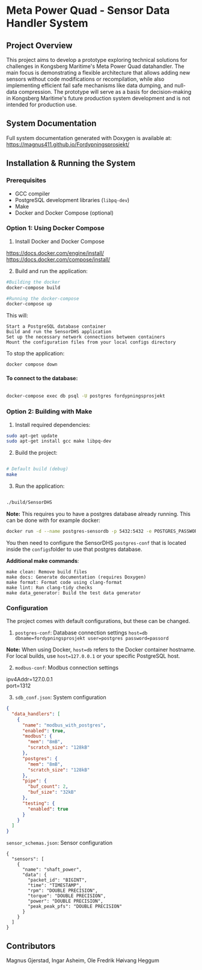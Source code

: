 # Meta Power Quad - Sensor Data Handler System

## Project Overview

This project aims to develop a prototype exploring technical solutions for challenges in Kongsberg Maritime's Meta Power Quad datahandler. The main focus is demonstrating a flexible architecture that allows adding new sensors without code modifications or recompilation, while also implementing efficient fail safe mechanisms like data dumping, and null-data compression. The prototype will serve as a basis for decision-making in Kongsberg Maritime's future production system development and is not intended for production use.

## System Documentation
Full system documentation generated with Doxygen is available at: https://magnus411.github.io/Fordypningsprosjekt/


## Installation & Running the System

### Prerequisites
- GCC compiler
- PostgreSQL development libraries (`libpq-dev`)
- Make
- Docker and Docker Compose (optional)



### Option 1: Using Docker Compose
1. Install  Docker and Docker Compose

https://docs.docker.com/engine/install/ <br>
https://docs.docker.com/compose/install/


2. Build and run the application:

```bash
#Building the docker
docker-compose build

#Running the docker-compose
docker-compose up
```

This will:

    Start a PostgreSQL database container
    Build and run the SensorDHS application
    Set up the necessary network connections between containers
    Mount the configuration files from your local configs directory

To stop the application:

```bash
docker compose down
```

#### To connect to the database:
```bash

docker-compose exec db psql -U postgres fordypningsprosjekt
```


### Option 2: Building with Make

1. Install required dependencies:
```bash
sudo apt-get update
sudo apt-get install gcc make libpq-dev
```

2. Build the project:
```bash

# Default build (debug)
make

```
3. Run the application:
```bash

./build/SensorDHS

```

**Note:** This requires you to have a postgres database already running. This can be done with for example docker:

```bash
docker run -d --name postgres-sensordb -p 5432:5432 -e POSTGRES_PASSWORD=passord -e POSTGRES_DB=fordypningsprosjekt postgres:14
```
You then need to configure the SensorDHS `postgres-conf` that is located inside the `configs`folder to use that postgres database.

**Additional make commands**:

    make clean: Remove build files
    make docs: Generate documentation (requires Doxygen)
    make format: Format code using clang-format
    make lint: Run clang-tidy checks
    make data_generator: Build the test data generator




### Configuration
The project comes with default configurations, but these can be changed. 

1. `postgres-conf`: Database connection settings
  `host=db
  dbname=fordypningsprosjekt
  user=postgres
  password=passord`

**Note:** When using Docker, `host=db` refers to the Docker container hostname. For local builds, use `host=127.0.0.1` or your specific PostgreSQL host.



2. `modbus-conf`: Modbus connection settings

ipv4Addr=127.0.0.1 <br>
port=1312

3. `sdb_conf.json`: System configuration
```json
{
  "data_handlers": [
    {
      "name": "modbus_with_postgres",
      "enabled": true,
      "modbus": {
        "mem": "8mB",
        "scratch_size": "128kB"
      },
      "postgres": {
        "mem": "8mB",
        "scratch_size": "128kB"
      },
      "pipe": {
        "buf_count": 2,
        "buf_size": "32kB"
      },
      "testing": {
        "enabled": true
      }
    }
  ]
}
```

`sensor_schemas.json`: Sensor configuration
```
{
  "sensors": [
    {
      "name": "shaft_power",
      "data": {
        "packet_id": "BIGINT",
        "time": "TIMESTAMP",
        "rpm": "DOUBLE PRECISION",
        "torque": "DOUBLE PRECISION",
        "power": "DOUBLE PRECISION",
        "peak_peak_pfs": "DOUBLE PRECISION"
      }
    }
  ]
}
```





## Contributors

Magnus Gjerstad, Ingar Asheim, Ole Fredrik Høivang Heggum
